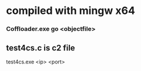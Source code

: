 # compiled with mingw x64
### Coffloader.exe go \<objectfile>
 
 ## test4cs.c is c2 file
 test4cs.exe \<ip> \<port>
